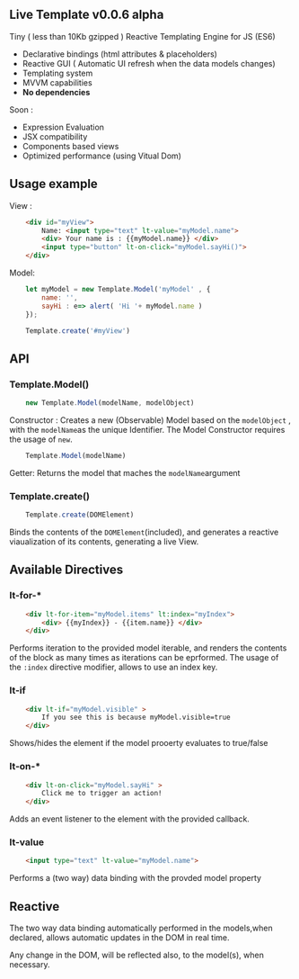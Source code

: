 ## Live Template v0.0.6 alpha

Tiny ( less than 10Kb gzipped ) Reactive Templating Engine for JS (ES6)

- Declarative bindings (html attributes & placeholders)
- Reactive GUI ( Automatic UI refresh when the data models changes)
- Templating system
- MVVM capabilities
- **No dependencies**

Soon :
- Expression Evaluation
- JSX compatibility
- Components based views
- Optimized performance (using Vitual Dom)

## Usage example

View :

```html
    <div id="myView"> 
        Name: <input type="text" lt-value="myModel.name">
        <div> Your name is : {{myModel.name}} </div>
        <input type="button" lt-on-click="myModel.sayHi()">
    </div>
```

Model:
```javascript
    let myModel = new Template.Model('myModel' , {
        name: '',
        sayHi : e=> alert( 'Hi '+ myModel.name )
    });

    Template.create('#myView')
```

## API

### Template.Model()
```javascript
    new Template.Model(modelName, modelObject)
```
Constructor : Creates a new (Observable) Model based on the `modelObject` , with the `modelName`as the unique Identifier. The Model Constructor requires the usage of `new`.
```javascript
    Template.Model(modelName)
```
Getter: Returns the model that maches the `modelName`argument
### Template.create()

```javascript
    Template.create(DOMElement)
```
Binds the contents of the `DOMElement`(included), and generates a reactive viaualization of its contents, generating a live View.


## Available Directives

### lt-for-*

```html
    <div lt-for-item="myModel.items" lt:index="myIndex"> 
        <div> {{myIndex}} - {{item.name}} </div>
    </div>
```
Performs iteration to the provided model iterable, and renders the contents of the block as many times as iterations can be eprformed. The usage of the `:index` directive modifier, allows to use an index key.

### lt-if
```html
    <div lt-if="myModel.visible" > 
        If you see this is because myModel.visible=true
    </div>
```
Shows/hides the element if the model prooerty evaluates to true/false
###  lt-on-*
```html
    <div lt-on-click="myModel.sayHi" > 
        Click me to trigger an action!
    </div>
```
Adds an event listener to the element with the provided callback.

### lt-value
```html
    <input type="text" lt-value="myModel.name">
```
Performs a (two way) data binding with the provded model property


## Reactive
The two way data binding  automatically performed in the models,when declared, allows automatic updates in the DOM in real time.

Any change in the DOM, will be reflected also, to the model(s), when necessary. 

